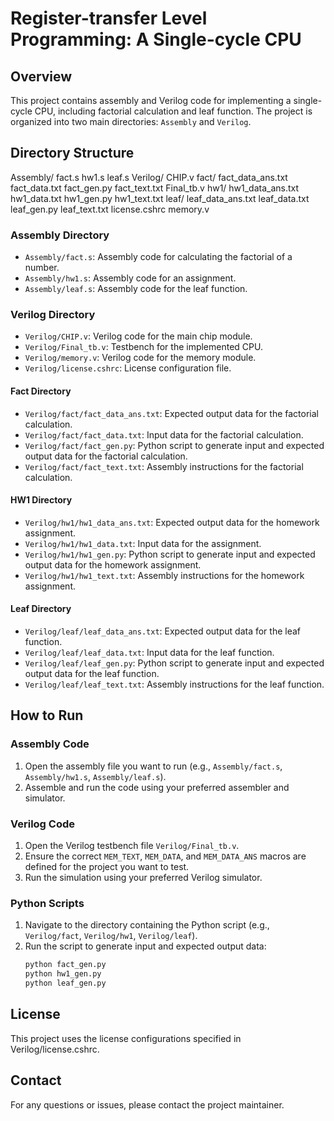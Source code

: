# Register-transfer Level Programming: A Single-cycle CPU

## Overview

This project contains assembly and Verilog code for implementing a single-cycle CPU, including factorial calculation and leaf function. The project is organized into two main directories: `Assembly` and `Verilog`.

## Directory Structure
Assembly/
    fact.s
    hw1.s
    leaf.s
Verilog/
    CHIP.v
    fact/
        fact_data_ans.txt
        fact_data.txt
        fact_gen.py
        fact_text.txt
    Final_tb.v
    hw1/
        hw1_data_ans.txt
        hw1_data.txt
        hw1_gen.py
        hw1_text.txt
    leaf/
        leaf_data_ans.txt
        leaf_data.txt
        leaf_gen.py
        leaf_text.txt
    license.cshrc
    memory.v


### Assembly Directory

- `Assembly/fact.s`: Assembly code for calculating the factorial of a number.
- `Assembly/hw1.s`: Assembly code for an assignment.
- `Assembly/leaf.s`: Assembly code for the leaf function.

### Verilog Directory

- `Verilog/CHIP.v`: Verilog code for the main chip module.
- `Verilog/Final_tb.v`: Testbench for the implemented CPU.
- `Verilog/memory.v`: Verilog code for the memory module.
- `Verilog/license.cshrc`: License configuration file.

#### Fact Directory

- `Verilog/fact/fact_data_ans.txt`: Expected output data for the factorial calculation.
- `Verilog/fact/fact_data.txt`: Input data for the factorial calculation.
- `Verilog/fact/fact_gen.py`: Python script to generate input and expected output data for the factorial calculation.
- `Verilog/fact/fact_text.txt`: Assembly instructions for the factorial calculation.

#### HW1 Directory

- `Verilog/hw1/hw1_data_ans.txt`: Expected output data for the homework assignment.
- `Verilog/hw1/hw1_data.txt`: Input data for the assignment.
- `Verilog/hw1/hw1_gen.py`: Python script to generate input and expected output data for the homework assignment.
- `Verilog/hw1/hw1_text.txt`: Assembly instructions for the homework assignment.

#### Leaf Directory

- `Verilog/leaf/leaf_data_ans.txt`: Expected output data for the leaf function.
- `Verilog/leaf/leaf_data.txt`: Input data for the leaf function.
- `Verilog/leaf/leaf_gen.py`: Python script to generate input and expected output data for the leaf function.
- `Verilog/leaf/leaf_text.txt`: Assembly instructions for the leaf function.

## How to Run

### Assembly Code

1. Open the assembly file you want to run (e.g., `Assembly/fact.s`, `Assembly/hw1.s`, `Assembly/leaf.s`).
2. Assemble and run the code using your preferred assembler and simulator.

### Verilog Code

1. Open the Verilog testbench file `Verilog/Final_tb.v`.
2. Ensure the correct `MEM_TEXT`, `MEM_DATA`, and `MEM_DATA_ANS` macros are defined for the project you want to test.
3. Run the simulation using your preferred Verilog simulator.

### Python Scripts

1. Navigate to the directory containing the Python script (e.g., `Verilog/fact`, `Verilog/hw1`, `Verilog/leaf`).
2. Run the script to generate input and expected output data:
   ```sh
   python fact_gen.py
   python hw1_gen.py
   python leaf_gen.py

## License
This project uses the license configurations specified in Verilog/license.cshrc.

## Contact
For any questions or issues, please contact the project maintainer. 